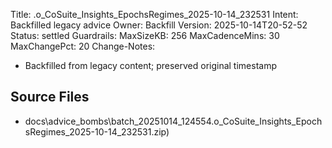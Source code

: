 Title: .o_CoSuite_Insights_EpochsRegimes_2025-10-14_232531
Intent: Backfilled legacy advice
Owner: Backfill
Version: 2025-10-14T20-52-52
Status: settled
Guardrails:
  MaxSizeKB: 256
  MaxCadenceMins: 30
  MaxChangePct: 20
Change-Notes:
  - Backfilled from legacy content; preserved original timestamp

## Source Files
- docs\advice_bombs\batch_20251014_124554\.o_CoSuite_Insights_EpochsRegimes_2025-10-14_232531.zip)
